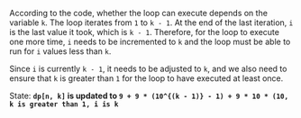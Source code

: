 According to the code, whether the loop can execute depends on the variable `k`. The loop iterates from `1` to `k - 1`. At the end of the last iteration, `i` is the last value it took, which is `k - 1`. Therefore, for the loop to execute one more time, `i` needs to be incremented to `k` and the loop must be able to run for `i` values less than `k`.

Since `i` is currently `k - 1`, it needs to be adjusted to `k`, and we also need to ensure that `k` is greater than `1` for the loop to have executed at least once. 

State: **`dp[n, k]` is updated to `9 + 9 * (10^{(k - 1)} - 1) + 9 * 10 * (10, k is greater than 1, i is k`**